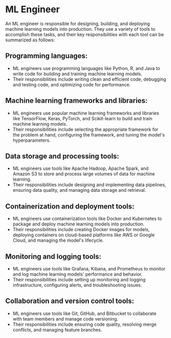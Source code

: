 # ML Engineer
An ML engineer is responsible for designing, building, and deploying machine learning models into production. They use a variety of tools to accomplish these tasks, and their key responsibilities with each tool can be summarized as follows:

## Programming languages: 
- ML engineers use programming languages like Python, R, and Java to write code for building and training machine learning models.
- Their responsibilities include writing clean and efficient code, debugging and testing code, and optimizing code for performance.

## Machine learning frameworks and libraries: 
- ML engineers use popular machine learning frameworks and libraries like TensorFlow, Keras, PyTorch, and Scikit-learn to build and train machine learning models. 
- Their responsibilities include selecting the appropriate framework for the problem at hand, configuring the framework, and tuning the model's hyperparameters.

## Data storage and processing tools: 
- ML engineers use tools like Apache Hadoop, Apache Spark, and Amazon S3 to store and process large volumes of data for machine learning. 
- Their responsibilities include designing and implementing data pipelines, ensuring data quality, and managing data storage and retrieval.

## Containerization and deployment tools:
- ML engineers use containerization tools like Docker and Kubernetes to package and deploy machine learning models into production. 
- Their responsibilities include creating Docker images for models, deploying containers on cloud-based platforms like AWS or Google Cloud, and managing the model's lifecycle.

## Monitoring and logging tools: 
- ML engineers use tools like Grafana, Kibana, and Prometheus to monitor and log machine learning models' performance and behavior. 
- Their responsibilities include setting up monitoring and logging infrastructure, configuring alerts, and troubleshooting issues.

## Collaboration and version control tools: 
- ML engineers use tools like Git, GitHub, and Bitbucket to collaborate with team members and manage code versioning. 
- Their responsibilities include ensuring code quality, resolving merge conflicts, and managing feature branches.

